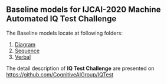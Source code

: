 ## Baseline models for IJCAI-2020 Machine Automated IQ Test Challenge

The Baseline models locate at following folders:

1. [Diagram](/diagram/README.md)
2. [Sequence](/sequence/README.md)
3. [Verbal](/verbal/README.md)

The detail description of **IQ Test Challenge** are presented on https://github.com/CognitiveAIGroup/IQTest